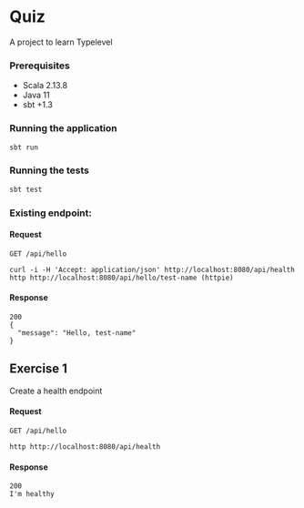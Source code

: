 # Quiz 

A project to learn Typelevel

### Prerequisites
- Scala 2.13.8
- Java 11
- sbt +1.3

### Running the application

```sbt
sbt run
```

### Running the tests

```sbt
sbt test
```

### Existing endpoint:

#### Request

`GET /api/hello`

    curl -i -H 'Accept: application/json' http://localhost:8080/api/health
    http http://localhost:8080/api/hello/test-name (httpie) 

#### Response 
    200 
    {
      "message": "Hello, test-name"
    }

## Exercise 1

Create a health endpoint

#### Request

`GET /api/hello`

    http http://localhost:8080/api/health 

#### Response

    200
    I'm healthy
